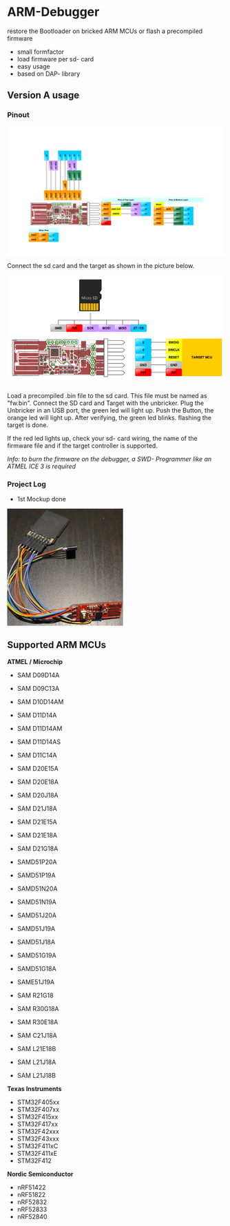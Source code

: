 # ARM-Debugger
restore the Bootloader on bricked ARM MCUs or flash a precompiled firmware

* small formfactor
* load firmware per sd- card
* easy usage
* based on DAP- library

## Version A usage

### Pinout

![](https://github.com/szelectronix/ARM-Debugger/blob/main/VersionA/Pinout.png)

Connect the sd card and the target as shown in the picture below.

![](https://github.com/szelectronix/ARM-Debugger/blob/main/VersionA/Schematic.png)

Load a precompiled .bin file to the sd card. This file must be named as "fw.bin".
Connect the SD card and Target with the unbricker. Plug the Unbricker in an USB port, the green led will light up.
Push the Button, the orange led will light up.
After verifying, the green led blinks. flashing the target is done.

If the red led lights up, check your sd- card wiring, the name of the firmware file and if the target controller is supported.

*Info: to burn the firmware on the debugger, a SWD- Programmer like an ATMEL ICE 3 is required*

### Project Log
* 1st Mockup done

![](https://github.com/szelectronix/ARM-Debugger/blob/main/VersionA/va.jpg)

## Supported ARM MCUs
**ATMEL / Microchip**
* SAM D09D14A
* SAM D09C13A
* SAM D10D14AM
* SAM D11D14A
* SAM D11D14AM
* SAM D11D14AS
* SAM D11C14A
* SAM D20E15A
* SAM D20E18A
* SAM D20J18A
* SAM D21J18A
* SAM D21E15A
* SAM D21E18A
* SAM D21G18A
* SAMD51P20A
* SAMD51P19A
* SAMD51N20A
* SAMD51N19A
* SAMD51J20A
* SAMD51J19A
* SAMD51J18A
* SAMD51G19A
* SAMD51G18A
* SAME51J19A

* SAM R21G18
* SAM R30G18A
* SAM R30E18A

* SAM C21J18A

* SAM L21E18B
* SAM L21J18A
* SAM L21J18B

**Texas Instruments**
* STM32F405xx
* STM32F407xx
* STM32F415xx
* STM32F417xx
* STM32F42xxx
* STM32F43xxx
* STM32F411xC
* STM32F411xE
* STM32F412

**Nordic Semiconductor**
* nRF51422
* nRF51822
* nRF52832  
* nRF52833
* nRF52840
